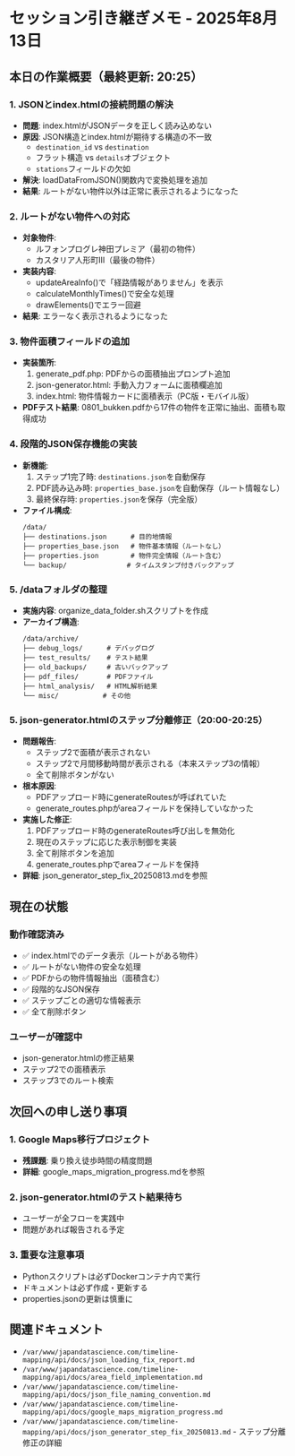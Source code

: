 # セッション引き継ぎメモ - 2025年8月13日

## 本日の作業概要（最終更新: 20:25）

### 1. JSONとindex.htmlの接続問題の解決
- **問題**: index.htmlがJSONデータを正しく読み込めない
- **原因**: JSON構造とindex.htmlが期待する構造の不一致
  - `destination_id` vs `destination`
  - フラット構造 vs `details`オブジェクト
  - `stations`フィールドの欠如
- **解決**: loadDataFromJSON()関数内で変換処理を追加
- **結果**: ルートがない物件以外は正常に表示されるようになった

### 2. ルートがない物件への対応
- **対象物件**: 
  - ルフォンプログレ神田プレミア（最初の物件）
  - カスタリア人形町III（最後の物件）
- **実装内容**:
  - updateAreaInfo()で「経路情報がありません」を表示
  - calculateMonthlyTimes()で安全な処理
  - drawElements()でエラー回避
- **結果**: エラーなく表示されるようになった

### 3. 物件面積フィールドの追加
- **実装箇所**:
  1. generate_pdf.php: PDFからの面積抽出プロンプト追加
  2. json-generator.html: 手動入力フォームに面積欄追加
  3. index.html: 物件情報カードに面積表示（PC版・モバイル版）
- **PDFテスト結果**: 0801_bukken.pdfから17件の物件を正常に抽出、面積も取得成功

### 4. 段階的JSON保存機能の実装
- **新機能**:
  1. ステップ1完了時: `destinations.json`を自動保存
  2. PDF読み込み時: `properties_base.json`を自動保存（ルート情報なし）
  3. 最終保存時: `properties.json`を保存（完全版）
- **ファイル構成**:
  ```
  /data/
  ├── destinations.json      # 目的地情報
  ├── properties_base.json   # 物件基本情報（ルートなし）
  ├── properties.json        # 物件完全情報（ルート含む）
  └── backup/               # タイムスタンプ付きバックアップ
  ```

### 5. /dataフォルダの整理
- **実施内容**: organize_data_folder.shスクリプトを作成
- **アーカイブ構造**:
  ```
  /data/archive/
  ├── debug_logs/      # デバッグログ
  ├── test_results/    # テスト結果
  ├── old_backups/     # 古いバックアップ
  ├── pdf_files/       # PDFファイル
  ├── html_analysis/   # HTML解析結果
  └── misc/           # その他
  ```

### 5. json-generator.htmlのステップ分離修正（20:00-20:25）
- **問題報告**:
  - ステップ2で面積が表示されない
  - ステップ2で月間移動時間が表示される（本来ステップ3の情報）
  - 全て削除ボタンがない
- **根本原因**:
  - PDFアップロード時にgenerateRoutesが呼ばれていた
  - generate_routes.phpがareaフィールドを保持していなかった
- **実施した修正**:
  1. PDFアップロード時のgenerateRoutes呼び出しを無効化
  2. 現在のステップに応じた表示制御を実装
  3. 全て削除ボタンを追加
  4. generate_routes.phpでareaフィールドを保持
- **詳細**: json_generator_step_fix_20250813.mdを参照

## 現在の状態

### 動作確認済み
- ✅ index.htmlでのデータ表示（ルートがある物件）
- ✅ ルートがない物件の安全な処理
- ✅ PDFからの物件情報抽出（面積含む）
- ✅ 段階的なJSON保存
- ✅ ステップごとの適切な情報表示
- ✅ 全て削除ボタン

### ユーザーが確認中
- json-generator.htmlの修正結果
- ステップ2での面積表示
- ステップ3でのルート検索

## 次回への申し送り事項

### 1. Google Maps移行プロジェクト
- **残課題**: 乗り換え徒歩時間の精度問題
- **詳細**: google_maps_migration_progress.mdを参照

### 2. json-generator.htmlのテスト結果待ち
- ユーザーが全フローを実践中
- 問題があれば報告される予定

### 3. 重要な注意事項
- Pythonスクリプトは必ずDockerコンテナ内で実行
- ドキュメントは必ず作成・更新する
- properties.jsonの更新は慎重に

## 関連ドキュメント
- `/var/www/japandatascience.com/timeline-mapping/api/docs/json_loading_fix_report.md`
- `/var/www/japandatascience.com/timeline-mapping/api/docs/area_field_implementation.md`
- `/var/www/japandatascience.com/timeline-mapping/api/docs/json_file_naming_convention.md`
- `/var/www/japandatascience.com/timeline-mapping/api/docs/google_maps_migration_progress.md`
- `/var/www/japandatascience.com/timeline-mapping/api/docs/json_generator_step_fix_20250813.md` - ステップ分離修正の詳細